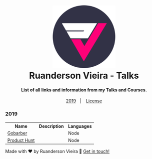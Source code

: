 <h1 align="center">
   <img alt="logo" title="logo" src="https://github.com/Ruandersonvieira/Repositories/blob/master/.project/logo.png" width="200px" />
    <br>
    Ruanderson Vieira - Talks
</h1>

<h4 align="center">
   List of all links and information from my Talks and Courses.
</h4>

<p align="center">
  <a href="#2019">2019</a>&nbsp;&nbsp;&nbsp;|&nbsp;&nbsp;&nbsp;
  <a href="#license">License</a>
</p>

### 2019

<table align="center">
  <tr>
    <th>Name</th>
    <th>Description</th>
    <th>Languages</th>
  </tr>
  <tr>
    <td>
      <a href="https://github.com/Ruandersonvieira/facebook-web">
        Gobarber
      </a>
    </td>
    <td></td>
    <td>Node</td>
  </tr>
  <tr>
    <td>
      <a href="https://github.com/Ruandersonvieira/product-hunt-api">
        Product Hunt
      </a>
    </td>
    <td></td>
    <td>Node</td>
  </tr>
</table>
</center>



Made with ♥ by Ruanderson Vieira :wave: [Get in touch!](https://www.linkedin.com/in/ruandersonvieira/)
